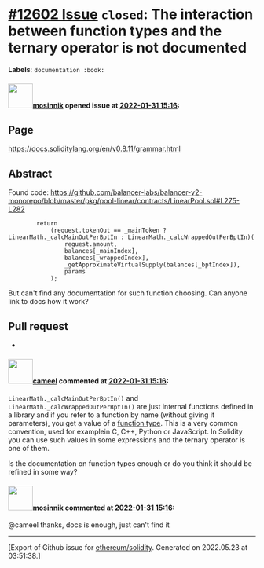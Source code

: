 # [\#12602 Issue](https://github.com/ethereum/solidity/issues/12602) `closed`: The interaction between function types and the ternary operator is not documented
**Labels**: `documentation :book:`


#### <img src="https://avatars.githubusercontent.com/u/3997045?v=4" width="50">[mosinnik](https://github.com/mosinnik) opened issue at [2022-01-31 15:16](https://github.com/ethereum/solidity/issues/12602):

## Page

https://docs.soliditylang.org/en/v0.8.11/grammar.html

## Abstract

Found code: https://github.com/balancer-labs/balancer-v2-monorepo/blob/master/pkg/pool-linear/contracts/LinearPool.sol#L275-L282
```
        return
            (request.tokenOut == _mainToken ? LinearMath._calcMainOutPerBptIn : LinearMath._calcWrappedOutPerBptIn)(
                request.amount,
                balances[_mainIndex],
                balances[_wrappedIndex],
                _getApproximateVirtualSupply(balances[_bptIndex]),
                params
            );
```

But can't find any documentation for such function choosing. Can anyone link to docs how it work?

## Pull request
-


#### <img src="https://avatars.githubusercontent.com/u/137030?v=4" width="50">[cameel](https://github.com/cameel) commented at [2022-01-31 15:16](https://github.com/ethereum/solidity/issues/12602#issuecomment-1025919713):

`LinearMath._calcMainOutPerBptIn()` and `LinearMath._calcWrappedOutPerBptIn()` are just internal functions defined in a library and if you refer to a function by name (without giving it parameters), you get a value of a [function type](https://docs.soliditylang.org/en/latest/types.html#function-types). This is a very common convention, used for examplein C, C++, Python or JavaScript. In Solidity you can use such values in some expressions and the ternary operator is one of them.

Is the documentation on function types enough or do you think it should be refined in some way?

#### <img src="https://avatars.githubusercontent.com/u/3997045?v=4" width="50">[mosinnik](https://github.com/mosinnik) commented at [2022-01-31 15:16](https://github.com/ethereum/solidity/issues/12602#issuecomment-1025967224):

@cameel thanks, docs is enough, just can't find it


-------------------------------------------------------------------------------



[Export of Github issue for [ethereum/solidity](https://github.com/ethereum/solidity). Generated on 2022.05.23 at 03:51:38.]
